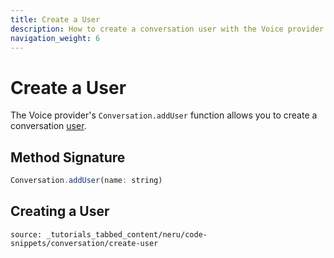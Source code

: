 ```yaml
---
title: Create a User
description: How to create a conversation user with the Voice provider
navigation_weight: 6
---
```


# Create a User

The Voice provider's `Conversation.addUser` function allows you to create a conversation [user](/conversation/concepts/user).

## Method Signature
```javascript
Conversation.addUser(name: string)
```

## Creating a User

```tabbed_content
source: _tutorials_tabbed_content/neru/code-snippets/conversation/create-user
```